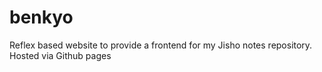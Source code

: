 # benkyo

Reflex based website to provide a frontend for my Jisho notes repository. Hosted via Github pages